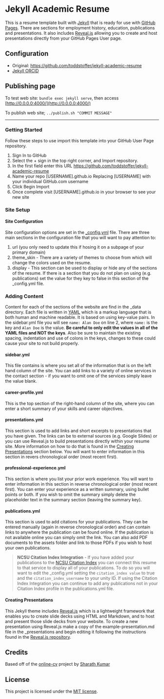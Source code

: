 # Jekyll Academic Resume

This is a resume template built with [Jekyll](https://jekyllrb.com/) that is ready for use with [GitHub Pages](https://pages.github.com/). There are sections for employment history, education, publications and presentations. It also includes [Reveal.js](https://revealjs.com/#/) allowing you to create and host presentations directly from your GitHub Pages User page.

## Configuration

* Original: https://github.com/toddstoffer/jekyll-academic-resume
* [Jekyll ORCID](https://github.com/mfenner/jekyll-orcid)

## Publishing page

To test web site: `bundle exec jekyll serve`, then access [http://0.0.0.0:4000/](http://0.0.0.0:4000/)

To publish web site; `../publish.sh "COMMIT MESSAGE"`



------


### Getting Started
Follow these steps to use import this template into your GitHub User Page repository.

1. Sign In to GitHub
2. Select the + sign in the top right corner, and Import repository.
3. In the first field enter this URL https://github.com/toddstoffer/jekyll-academic-resume
4. Name your repo [USERNAME].github.io Replacing [USERNAME] with your individual GitHub.com username
5. Click Begin Import
6. Once complete visit [USERNAME].github.io in your browser to see your new site


### Site Setup
#### Site Configuration
Site configuration options are set in the [\_config.yml](/_config.yml) file. There are three main sections in the configuration file that you will want to pay attention to:

1. url (you only need to update this if hosing it on a subpage of your primary domain)
2. theme_skin - There are a variety of themes to choose from which will change the colors used on the resume.
3. display - This section can be used to display or hide any of the sections of the resume. If there is a section that you do not plan on using (e.g. publications) set the value for they key to false in this section of the \_config.yml file.

### Adding Content
Content for each of the sections of the website are find in the \_data directory. Each file is written in [YAML](https://en.wikipedia.org/wiki/YAML) which is a markup language that is both human and machine readable. It is based on using key-value pairs. In the sidebar.yml file you will see ```name: Alan Doe``` on line 2, where ```name:``` is the key and ```Alan Doe``` is the value. **Be careful to only edit the values in all of the YAML files and NOT the keys**. Also be sure to maintain the existing spacing, indentation and use of colons in the keys, changes to these could cause your site to not build properly.

#### sidebar.yml
This file contains is where you set all of the information that is on the left hand column of the site. You can add links to a variety of online services in the contact section - if you want to omit one of the services simply leave the value blank.

#### career-profile.yml
This is the top section of the right-hand column of the site, where you can enter a short summary of your skills and career objectives.

#### presentations.yml
This section is used to add links and short excerpts to presentations that you have given. The links can be to external sources (e.g. Google Slides) or you can use Reveal.js to build presentations directly within your resume site. More information on how to do that is found in the [Creating Presentations](#) section below. You will want to enter information in this section in revers chronological order (most recent first).

#### professional-experience.yml
This section is where you list your prior work experience. You will want to enter information in this section in reverse chronological order (most recent first). You can enter your experience as a written summary, using bullet points or both. If you wish to omit the summary simply delete the placeholder text in the summary section (leaving the summary key).

#### publications.yml
This section is used to add citations for your publications. They can be entered manually (again in reverse chronological order) and can contain links to anywhere the publication can be found online. If the publication is not available online you can simply omit the link. You can also add PDF documents to the assets folder and link to those PDFs if you wish to host your own publications.

  > **NCSU Citation Index Integration** - If you have added your publications to the [NCSU Citation Index](https://ci.lib.ncsu.edu) you can connect this resume to that service to display all of your publications. To do so you will want to edit the \_config.yml setting the ```citation_index value``` to true and the ```citation_index_username``` to your unity ID. If using the Citation Index Integration you can continue to add any publications not in your Citation Index profile in the publications.yml file.

#### Creating Presentations
This Jekyll theme includes [Reveal.js](https://revealjs.com/#/) which is a lightweight framework that enables you to create slide decks using HTML and Markdown, and to host and present those slide decks from your website. To create a new presentation using Reveal.js make a copy of the example-presentation.md file in the \_presentations and begin editing it following the instructions found in the [Reveal.js repository](https://github.com/hakimel/reveal.js/).


## Credits
Based off of the [online-cv](https://github.com/sharu725/online-cv) project by [Sharath Kumar](https://github.com/sharu725)


## License

This project is licensed under the [MIT license](LICENSE.txt).

